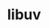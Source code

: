 ---
title: "libuv"
layout: cache
categories: [package, v0.23.1]
meta: {"compilers": ["gcc@=10.2.1", "gcc@=11.1.0"], "num_specs": 2, "num_specs_by_stack": {"data-vis-sdk": 1, "developer-tools-manylinux2014": 1, "root": 2}, "oss": ["centos7", "ubuntu20.04"], "platforms": ["linux"], "stacks": ["data-vis-sdk", "developer-tools-manylinux2014", "root"], "targets": ["x86_64_v3"], "versions": ["1.48.0"]}
spec_details: [{"compiler": "gcc@=10.2.1", "hash": "iar4ywzeyzmhd67inbgnwtjmf2qukt3a", "os": "centos7", "platform": "linux", "size": "-", "stacks": ["developer-tools-manylinux2014", "root"], "tarball": "https://binaries.spack.io/v0.23.1/build_cache/linux-centos7-x86_64_v3/gcc-10.2.1/libuv-1.48.0/linux-centos7-x86_64_v3-gcc-10.2.1-libuv-1.48.0-iar4ywzeyzmhd67inbgnwtjmf2qukt3a.spack", "target": "x86_64_v3", "variants": ["build_system=autotools"], "versions": ["1.48.0"]}, {"compiler": "gcc@=11.1.0", "hash": "q263bmbpdmq3f4qm2uosncowqxbjfkvf", "os": "ubuntu20.04", "platform": "linux", "size": "-", "stacks": ["data-vis-sdk", "root"], "tarball": "https://binaries.spack.io/v0.23.1/build_cache/linux-ubuntu20.04-x86_64_v3/gcc-11.1.0/libuv-1.48.0/linux-ubuntu20.04-x86_64_v3-gcc-11.1.0-libuv-1.48.0-q263bmbpdmq3f4qm2uosncowqxbjfkvf.spack", "target": "x86_64_v3", "variants": ["build_system=autotools"], "versions": ["1.48.0"]}]
---